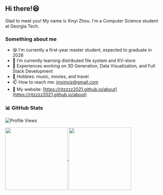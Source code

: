 ## Hi there!😆
Glad to meet you! My name is Xinyi Zhou. I'm a Computer Science student at Georgia Tech.  

### Something about me
- 😪 I'm currently a first-year master student, expected to graduate in 2026
- 🌱 I’m currently learning distributed file system and KV-store
- 🔭 Experiences working on 3D Generation, Data Visualization, and Full Stack Development
- 🎵 Hobbies: music, movies, and travel
- 📫 How to reach me: imxinyiz@gmail.com
- 🍰 My website: [https://ritzzzz2021.github.io/about](https://ritzzzz2021.github.io/about)

### 📊 GitHub Stats

![Profile Views](https://komarev.com/ghpvc/?username=ritzzzz2021&color=blue)

<a href="https://github.com/anuraghazra/github-readme-stats">
  <img height=200 align="center" src="https://github-readme-stats.vercel.app/api?username=ritzzzz2021&hide_rank=true&include_all_commits=true" />
</a>
<a href="https://github.com/anuraghazra/convoychat">
  <img height=200 align="center" src="https://github-readme-stats.vercel.app/api/top-langs?username=ritzzzz2021&layout=donut-vertical&langs_count=8&card_width=320" />
</a>


<!--
**RitzzzZ2021/RitzzzZ2021** is a ✨ _special_ ✨ repository because its `README.md` (this file) appears on your GitHub profile.

Here are some ideas to get you started:

- 🔭 I’m currently working on ...
- 🌱 I’m currently learning ...
- 👯 I’m looking to collaborate on ...
- 🤔 I’m looking for help with ...
- 💬 Ask me about ...
- 📫 How to reach me: ...
- 😄 Pronouns: ...
- ⚡ Fun fact: ...
-->
